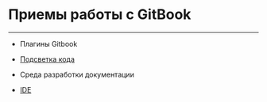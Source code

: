 # Приемы работы с GitBook

---

* Плагины Gitbook
 * [Подсветка кода](syntax_highlighting.md)

* Среда разработки документации
 * [IDE](dev_enviropment.md)